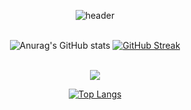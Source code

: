 <div align="center"> 
 
![header](https://capsule-render.vercel.app/api?type=cylinder&color=000000&height=150&section=header&text=dltkddnjs21&fontColor=ffffff&fontSize=70&animation=fadeIn&fontAlignY=55&desc=%20&descAlignY=62&descAlign=62)
<br/>
<br/>
 
![Anurag's GitHub stats](https://github-readme-stats.vercel.app/api?username=dltkddnjs21&show_icons=true&theme=discord_old_blurple)
[![GitHub Streak](https://streak-stats.demolab.com?user=dltkddnjs21&theme=dark&locale=ko&card_width=500&stroke=000000&ring=0B45B7&fire=1060FF&dates=D3D3D3&currStreakLabel=FFFFFF&sideNums=1060FF&currStreakNum=1060FF)](https://git.io/streak-stats)
<br/>
<br/>
  
<img src="https://img.shields.io/badge/JAVA-007396?style=for-the-badge&logo=Java&logoColor=white">
 
 
[![Top Langs](https://github-readme-stats.vercel.app/api/top-langs/?username=dltkddnjs21&layout=compact)](https://github.com/anuraghazra/github-readme-stats)
 
 
<!--
**dltkddnjs21/dltkddnjs21** is a ✨ _special_ ✨ repository because its `README.md` (this file) appears on your GitHub profile.

Here are some ideas to get you started:

- 🔭 I’m currently working on ...
- 🌱 I’m currently learning ...
- 👯 I’m looking to collaborate on ...
- 🤔 I’m looking for help with ...
- 💬 Ask me about ...
- 📫 How to reach me: ...
- 😄 Pronouns: ...
- ⚡ Fun fact: ...
-->
